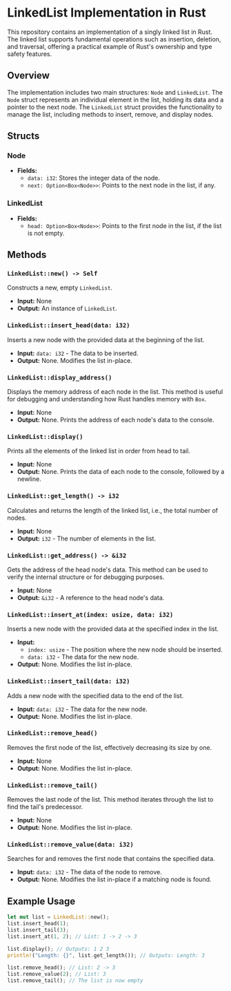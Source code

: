 # LinkedList Implementation in Rust

This repository contains an implementation of a singly linked list in Rust. The linked list supports fundamental operations such as insertion, deletion, and traversal, offering a practical example of Rust's ownership and type safety features.

## Overview

The implementation includes two main structures: `Node` and `LinkedList`. The `Node` struct represents an individual element in the list, holding its data and a pointer to the next node. The `LinkedList` struct provides the functionality to manage the list, including methods to insert, remove, and display nodes.

## Structs

### Node

- **Fields:**
  - `data: i32`: Stores the integer data of the node.
  - `next: Option<Box<Node>>`: Points to the next node in the list, if any.

### LinkedList

- **Fields:**
  - `head: Option<Box<Node>>`: Points to the first node in the list, if the list is not empty.

## Methods

### `LinkedList::new() -> Self`

Constructs a new, empty `LinkedList`.

- **Input:** None
- **Output:** An instance of `LinkedList`.

### `LinkedList::insert_head(data: i32)`

Inserts a new node with the provided data at the beginning of the list.

- **Input:** `data: i32` - The data to be inserted.
- **Output:** None. Modifies the list in-place.

### `LinkedList::display_address()`

Displays the memory address of each node in the list. This method is useful for debugging and understanding how Rust handles memory with `Box`.

- **Input:** None
- **Output:** None. Prints the address of each node's data to the console.

### `LinkedList::display()`

Prints all the elements of the linked list in order from head to tail.

- **Input:** None
- **Output:** None. Prints the data of each node to the console, followed by a newline.

### `LinkedList::get_length() -> i32`

Calculates and returns the length of the linked list, i.e., the total number of nodes.

- **Input:** None
- **Output:** `i32` - The number of elements in the list.

### `LinkedList::get_address() -> &i32`

Gets the address of the head node's data. This method can be used to verify the internal structure or for debugging purposes.

- **Input:** None
- **Output:** `&i32` - A reference to the head node's data.

### `LinkedList::insert_at(index: usize, data: i32)`

Inserts a new node with the provided data at the specified index in the list.

- **Input:**
  - `index: usize` - The position where the new node should be inserted.
  - `data: i32` - The data for the new node.
- **Output:** None. Modifies the list in-place.

### `LinkedList::insert_tail(data: i32)`

Adds a new node with the specified data to the end of the list.

- **Input:** `data: i32` - The data for the new node.
- **Output:** None. Modifies the list in-place.

### `LinkedList::remove_head()`

Removes the first node of the list, effectively decreasing its size by one.

- **Input:** None
- **Output:** None. Modifies the list in-place.

### `LinkedList::remove_tail()`

Removes the last node of the list. This method iterates through the list to find the tail's predecessor.

- **Input:** None
- **Output:** None. Modifies the list in-place.

### `LinkedList::remove_value(data: i32)`

Searches for and removes the first node that contains the specified data.

- **Input:** `data: i32` - The data of the node to remove.
- **Output:** None. Modifies the list in-place if a matching node is found.

## Example Usage

```rust
let mut list = LinkedList::new();
list.insert_head(1);
list.insert_tail(3);
list.insert_at(1, 2); // List: 1 -> 2 -> 3

list.display(); // Outputs: 1 2 3
println!("Length: {}", list.get_length()); // Outputs: Length: 3

list.remove_head(); // List: 2 -> 3
list.remove_value(2); // List: 3
list.remove_tail(); // The list is now empty

